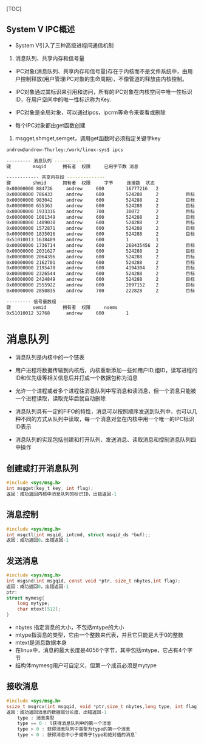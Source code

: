 [TOC]

 ## System V IPC概述

- System V引入了三种高级进程间通信机制

1. 消息队列、共享内存和信号量

- IPC对象(消息队列、共享内存和信号量)存在于内核而不是文件系统中，由用户控制释放(用户管理IPC对象的生命周期)，不像管道的释放由内核控制。
- IPC对象通过其标识来引用和访问，所有的IPC对象在内核空间中唯一性标识ID，在用户空间中的唯一性标识称为Key.

- IPC对象是全局对象，可以通过ipcs，ipcrm等命令来查看或删除
- 每个IPC对象都由get函数创建

1. msgget,shmget,semget，调用get函数时必须指定关键字key

```bash
andrew@andrew-Thurley:/work/linux-sys$ ipcs

--------- 消息队列 -----------
键        msqid      拥有者  权限     已用字节数 消息      

------------ 共享内存段 --------------
键        shmid      拥有者  权限     字节     连接数  状态      
0x00000000 884736     andrew     600        16777216   2                       
0x00000000 786433     andrew     600        524288     2          目标       
0x00000000 983042     andrew     600        524288     2          目标       
0x00000000 655363     andrew     600        524288     2          目标       
0x00000000 1933316    andrew     700        30072      2          目标       
0x00000000 1081349    andrew     600        524288     2          目标       
0x00000000 1409030    andrew     600        524288     2          目标       
0x00000000 1572871    andrew     600        524288     2          目标       
0x00000000 1835016    andrew     600        524288     2          目标       
0x51010013 1638409    andrew     600        1          1                       
0x00000000 1736714    andrew     600        268435456  2          目标       
0x00000000 2031627    andrew     600        524288     2          目标       
0x00000000 2064396    andrew     600        524288     2          目标       
0x00000000 2162701    andrew     600        524288     2          目标       
0x00000000 2195470    andrew     600        4194304    2          目标       
0x00000000 2326544    andrew     600        524288     2          目标       
0x00000000 2424849    andrew     600        524288     2          目标       
0x00000000 2555922    andrew     600        2097152    2          目标       
0x00000000 2850835    andrew     700        222828     2          目标       

--------- 信号量数组 -----------
键        semid      拥有者  权限     nsems     
0x51010012 32768      andrew     600        1 
```

# 消息队列

- 消息队列是内核中的一个链表
- 用户进程将数据传输到内核后，内核重新添加一些如用户ID,组ID，读写进程的ID和优先级等相关信息后并打成一个数据包称为消息
- 允许一个进程或者多个进程往消息队列中写消息和读消息，但一个消息只能被一个进程读取，读取完毕后就自动删除

- 消息队列具有一定的FIFO的特性，消息可以按照顺序发送到队列中，也可以几种不同的方式从队列中读取，每一个消息对垒在内核中用一个唯一的IPC标识ID表示
- 消息队列的实现包括创建和打开队列、发送消息、读取消息和控制消息队列四中操作

## 创建或打开消息队列

```c
#include <sys/msg.h>
int msgget(key_t key, int flag);
返回：成功返回内核中消息队列的标识ID，出错返回-1
```

## 消息控制
```c
#include <sys/msg.h>
int msgctl(int msgid, intcmd, struct msqid_ds *buf);;
返回：成功返回0，出错返回-1
```

## 发送消息

```c
#include <sys/msg.h>
int msgsnd(int msgqid, const void *ptr, size_t nbytes,int flag);
返回：成功返回0，出错返回-1
ptr:
struct mymesg{
    long mytype;
    char mtext[512];
}
```

- nbytes 指定消息的大小，不包括mtype的大小
- mtype指消息的类型，它由一个整数来代表，并且它只能是大于0的整数
- mtext是消息数据本身
- 在linux中，消息的最大长度是4056个字节，其中包括mtype，它占有4个字节
- 结构体mymesg用户可自定义，但第一个成员必须是mytype

##  接收消息

```c
#include <sys/msg.h>
ssize_t msgrcv(int msgqid, void *ptr,size_t nbytes,long type, int flag);
返回：成功返回消息的数据部分长度，出错返回-1
    type : 消息类型
    type == 0 : l获得消息队列中的第一个消息
    type > 0 : 获得消息队列中类型为type的第一个消息
    type < 0 : 获得消息中小于或等于type和绝对值的消息`
```

























